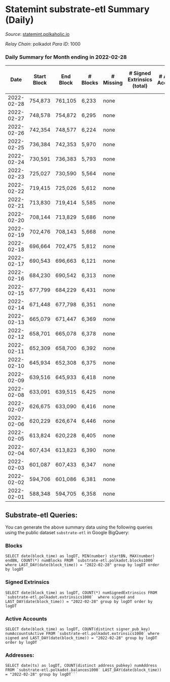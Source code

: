 # Statemint substrate-etl Summary (Daily)

_Source_: [statemint.polkaholic.io](https://statemint.polkaholic.io)

*Relay Chain*: polkadot
*Para ID*: 1000



### Daily Summary for Month ending in 2022-02-28


| Date | Start Block | End Block | # Blocks | # Missing | # Signed Extrinsics (total) | # Active Accounts | # Addresses with Balances | # Events | # Transfers | # XCM Transfers In | # XCM Transfers Out |
| ---- | ----------- | --------- | -------- | --------- | --------------------------- | ----------------- | ------------------------- | -------- | ----------- | ------------------ | ------------------- |
| 2022-02-28 | 754,873 | 761,105 | 6,233 | none  |  |  |  | 12,469 |   |   |   |
| 2022-02-27 | 748,578 | 754,872 | 6,295 | none  |  |  |  | 12,594 |   |   |   |
| 2022-02-26 | 742,354 | 748,577 | 6,224 | none  |  |  |  | 12,451 |   |   |   |
| 2022-02-25 | 736,384 | 742,353 | 5,970 | none  |  |  |  | 11,943 |   |   |   |
| 2022-02-24 | 730,591 | 736,383 | 5,793 | none  |  |  |  | 11,590 |   |   |   |
| 2022-02-23 | 725,027 | 730,590 | 5,564 | none  |  |  |  | 11,131 |   |   |   |
| 2022-02-22 | 719,415 | 725,026 | 5,612 | none  |  |  |  | 11,227 |   |   |   |
| 2022-02-21 | 713,830 | 719,414 | 5,585 | none  |  |  |  | 11,173 |   |   |   |
| 2022-02-20 | 708,144 | 713,829 | 5,686 | none  |  |  |  | 11,375 |   |   |   |
| 2022-02-19 | 702,476 | 708,143 | 5,668 | none  |  |  |  | 11,339 |   |   |   |
| 2022-02-18 | 696,664 | 702,475 | 5,812 | none  |  |  |  | 11,627 |   |   |   |
| 2022-02-17 | 690,543 | 696,663 | 6,121 | none  |  |  |  | 12,246 |   |   |   |
| 2022-02-16 | 684,230 | 690,542 | 6,313 | none  |  |  |  | 12,629 |   |   |   |
| 2022-02-15 | 677,799 | 684,229 | 6,431 | none  |  |  |  | 12,866 |   |   |   |
| 2022-02-14 | 671,448 | 677,798 | 6,351 | none  |  |  |  | 12,705 |   |   |   |
| 2022-02-13 | 665,079 | 671,447 | 6,369 | none  |  |  |  | 12,742 |   |   |   |
| 2022-02-12 | 658,701 | 665,078 | 6,378 | none  |  |  |  | 12,760 |   |   |   |
| 2022-02-11 | 652,309 | 658,700 | 6,392 | none  |  |  |  | 12,787 |   |   |   |
| 2022-02-10 | 645,934 | 652,308 | 6,375 | none  |  |  |  | 12,754 |   |   |   |
| 2022-02-09 | 639,516 | 645,933 | 6,418 | none  |  |  |  | 12,839 |   |   |   |
| 2022-02-08 | 633,091 | 639,515 | 6,425 | none  |  |  |  | 12,854 |   |   |   |
| 2022-02-07 | 626,675 | 633,090 | 6,416 | none  |  |  |  | 12,835 |   |   |   |
| 2022-02-06 | 620,229 | 626,674 | 6,446 | none  |  |  |  | 12,896 |   |   |   |
| 2022-02-05 | 613,824 | 620,228 | 6,405 | none  |  |  |  | 12,813 |   |   |   |
| 2022-02-04 | 607,434 | 613,823 | 6,390 | none  |  |  |  | 12,784 |   |   |   |
| 2022-02-03 | 601,087 | 607,433 | 6,347 | none  |  |  |  | 12,698 |   |   |   |
| 2022-02-02 | 594,706 | 601,086 | 6,381 | none  |  |  |  | 12,765 |   |   |   |
| 2022-02-01 | 588,348 | 594,705 | 6,358 | none  |  |  |  | 12,720 |   |   |   |

## Substrate-etl Queries:
You can generate the above summary data using the following queries using the public dataset `substrate-etl` in Google BigQuery:


### Blocks
```
SELECT date(block_time) as logDT, MIN(number) startBN, MAX(number) endBN, COUNT(*) numBlocks FROM `substrate-etl.polkadot.blocks1000`  where LAST_DAY(date(block_time)) = "2022-02-28" group by logDT order by logDT
```


### Signed Extrinsics
```
SELECT date(block_time) as logDT, COUNT(*) numSignedExtrinsics FROM `substrate-etl.polkadot.extrinsics1000`  where signed and LAST_DAY(date(block_time)) = "2022-02-28" group by logDT order by logDT
```


### Active Accounts
```
SELECT date(block_time) as logDT, COUNT(distinct signer_pub_key) numAccountsActive FROM `substrate-etl.polkadot.extrinsics1000` where signed and LAST_DAY(date(block_time)) = "2022-02-28" group by logDT order by logDT
```


### Addresses:
```
SELECT date(ts) as logDT, COUNT(distinct address_pubkey) numAddress FROM `substrate-etl.polkadot.balances1000` LAST_DAY(date(block_time)) = "2022-02-28" group by logDT```

